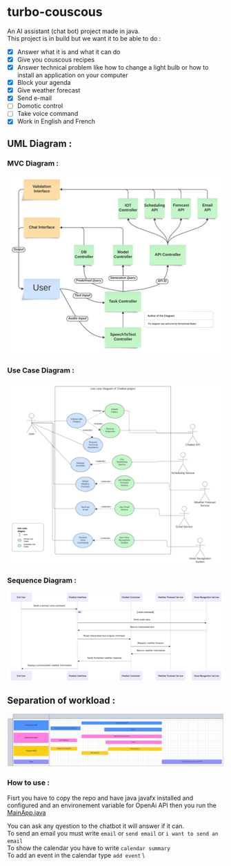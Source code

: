 # turbo-couscous
An AI assistant (chat bot) project made in java. \
This project is in build but we want it to be able to do :
 - [x] Answer what it is and what it can do
 - [x] Give you couscous recipes
 - [x] Answer technical problem like how to change a light bulb or how to install an application on your computer
 - [x] Block your agenda
 - [x] Give weather forecast 
 - [x] Send e-mail
 - [ ] Domotic control 
 - [ ] Take voice command
 - [x] Work in English and French

## UML Diagram :
### MVC Diagram :
![MVC Diagram](https://github.com/Todin13/turbo-couscous/blob/main/preview_img/Java_ChatBot_MVC.png)

### Use Case Diagram :
![Use case Diagram](https://github.com/Todin13/turbo-couscous/blob/main/preview_img/Use_case_diagram.png)

### Sequence Diagram :
![Sequence Diagram](https://github.com/Todin13/turbo-couscous/blob/main/preview_img/Sequence_diagram.png)

## Separation of workload :
![Digramm of workload](https://github.com/Todin13/turbo-couscous/blob/main/preview_img/work.png)

### How to use :

Fisrt you have to copy the repo and have java javafx installed and configured and an environement variable for OpenAi API then you run the [MainApp.java](https://github.com/Todin13/turbo-couscous/tree/main/src/main/java/com/IaInstitut/chatbot/MainApp.java)

You can ask any qyestion to the chatbot it will answer if it can. \
To send an email you must write ```email``` or ```send email``` or ```i want to send an email``` \
To show the calendar you have to write ```calendar summary``` \
To add an event in the calendar type ```add event``` \
